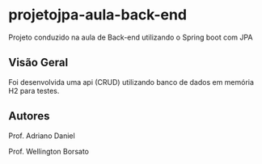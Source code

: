 # projetojpa-aula-back-end
Projeto conduzido na aula de Back-end utilizando o Spring boot com JPA


## Visão Geral

Foi desenvolvida uma api (CRUD) utilizando banco de dados em memória H2 para testes.


## Autores 
Prof. Adriano Daniel 
<br>

Prof. Wellington Borsato

